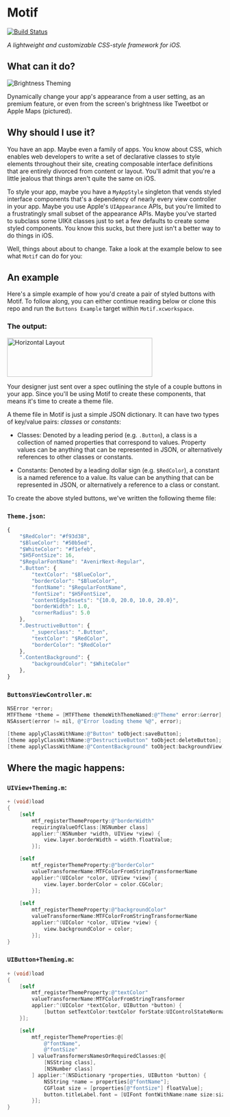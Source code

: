 # Motif

[![Build Status](https://travis-ci.org/erichoracek/Motif.svg?branch=master)](https://travis-ci.org/erichoracek/Motif)

_A lightweight and customizable CSS-style framework for iOS._

## What can it do?

<!-- ![Brightness Theming](README/brightness.gif) -->
![Brightness Theming](https://github.com/erichoracek/Motif/blob/master/README/brightness.gif?raw=true)

Dynamically change your app's appearance from a user setting, as an premium feature, or even from the screen's brightness like Tweetbot or Apple Maps (pictured).

## Why should I use it?

You have an app. Maybe even a family of apps. You know about CSS, which enables web developers to write a set of declarative classes to style elements throughout their site, creating composable interface definitions that are entirely divorced from content or layout. You'll admit that you're a little jealous that things aren't quite the same on iOS.

To style your app, maybe you have a `MyAppStyle` singleton that vends styled interface components that's a dependency of nearly every view controller in your app. Maybe you use Apple's `UIAppearance` APIs, but you're limited to a frustratingly small subset of the appearance APIs. Maybe you've started to subclass some UIKit classes just to set a few defaults to create some styled components. You know this sucks, but there just isn't a better way to do things in iOS.

Well, things about about to change. Take a look at the example below to see what `Motif` can do for you:

## An example

Here's a simple example of how you'd create a pair of styled buttons with Motif. To follow along, you can either continue reading below or clone this repo and run the `Buttons Example` target within `Motif.xcworkspace`.

### The output:

<!-- <img src="README/buttons.png" alt="Horizontal Layout" height="91" width="339" /> -->
<img src="https://github.com/erichoracek/Motif/blob/master/README/Buttons.png?raw=true" alt="Horizontal Layout" height="91" width="339" />

Your designer just sent over a spec outlining the style of a couple buttons in your app. Since you'll be using Motif to create these components, that means it's time to create a theme file.

A theme file in Motif is just a simple JSON dictionary. It can have two types of key/value pairs: _classes_ or _constants_:

- Classes: Denoted by a leading period (e.g. `.Button`), a class is a collection of named properties that correspond to values. Property values can be anything that can be represented in JSON, or alternatively references to other classes or constants.

- Constants: Denoted by a leading dollar sign (e.g. `$RedColor`), a constant is a named reference to a value. Its value can be anything that can be represented in JSON, or alternatively a reference to a class or constant.

To create the above styled buttons, we've written the following theme file:

### `Theme.json`:

```javascript
{
    "$RedColor": "#f93d38",
    "$BlueColor": "#50b5ed",
    "$WhiteColor": "#f1efeb",
    "$H5FontSize": 16,
    "$RegularFontName": "AvenirNext-Regular",
    ".Button": {
        "textColor": "$BlueColor",
        "borderColor": "$BlueColor",
        "fontName": "$RegularFontName",
        "fontSize": "$H5FontSize",
        "contentEdgeInsets": "{10.0, 20.0, 10.0, 20.0}",
        "borderWidth": 1.0,
        "cornerRadius": 5.0
    },
    ".DestructiveButton": {
        "_superclass": ".Button",
        "textColor": "$RedColor",
        "borderColor": "$RedColor"
    },
    ".ContentBackground": {
        "backgroundColor": "$WhiteColor"
    },
}
```

### `ButtonsViewController.m`:

```objective-c
NSError *error;
MTFTheme *theme = [MTFTheme themeWithThemeNamed:@"Theme" error:&error];
NSAssert(error != nil, @"Error loading theme %@", error);

[theme applyClassWithName:@"Button" toObject:saveButton];
[theme applyClassWithName:@"DestructiveButton" toObject:deleteButton];
[theme applyClassWithName:@"ContentBackground" toObject:backgroundView];
```

## Where the magic happens:

### `UIView+Theming.m`:
```objective-c
+ (void)load
{
    [self
        mtf_registerThemeProperty:@"borderWidth"
        requiringValueOfClass:[NSNumber class]
        applier:^(NSNumber *width, UIView *view) {
            view.layer.borderWidth = width.floatValue;
        }];

    [self
        mtf_registerThemeProperty:@"borderColor"
        valueTransformerName:MTFColorFromStringTransformerName
        applier:^(UIColor *color, UIView *view) {
            view.layer.borderColor = color.CGColor;
        }];
    
    [self
        mtf_registerThemeProperty:@"backgroundColor"
        valueTransformerName:MTFColorFromStringTransformerName
        applier:^(UIColor *color, UIView *view) {
            view.backgroundColor = color;
        }];
}
```

### `UIButton+Theming.m`:

```objective-c
+ (void)load
{
    [self
        mtf_registerThemeProperty:@"textColor"
        valueTransformerName:MTFColorFromStringTransformer
        applier:^(UIColor *textColor, UIButton *button) {
            [button setTextColor:textColor forState:UIControlStateNormal];
    }];

    [self
        mtf_registerThemeProperties:@[
            @"fontName",
            @"fontSize"
        ] valueTransformersNamesOrRequiredClasses:@[
            [NSString class],
            [NSNumber class]
        ] applier:^(NSDictionary *properties, UIButton *button) {
            NSString *name = properties[@"fontName"];
            CGFloat size = [properties[@"fontSize"] floatValue];
            button.titleLabel.font = [UIFont fontWithName:name size:size];
        }];
}
```
